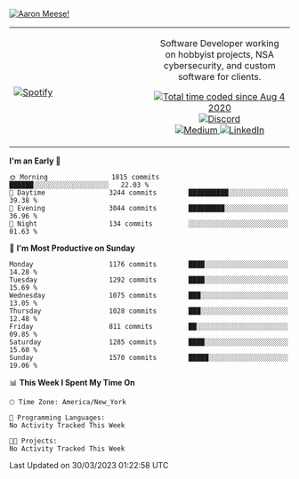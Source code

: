 [![Aaron Meese!](https://user-images.githubusercontent.com/17814535/88975338-a2aabf00-d27f-11ea-963f-8a19608716b4.png)](https://github.com/ajmeese7/readme-ascii "README ASCII")

<!-- Modified from project here: https://github.com/novatorem/novatorem -->
<table width="100%">
  <tr>
  <td width="50%">

&nbsp; <br> [![Spotify](https://ajmeese7.vercel.app/api/spotify)](https://open.spotify.com/user/ajmeese)

  </td>
  <td width="50%">
    <p align="center">
    Software Developer working on hobbyist projects, NSA cybersecurity, and custom software for clients.
    </p>
    <p align="center">
      <a href="https://wakatime.com/@f726891d-3b02-46cd-9b60-e8c59f9e2b14">
        <img src="https://wakatime.com/badge/user/f726891d-3b02-46cd-9b60-e8c59f9e2b14.svg" alt="Total time coded since Aug 4 2020" title="WakaTime" />
      </a>
      <a href="http://link.aaronmeese.com/discord">
        <img src="https://img.shields.io/badge/discord-ajmeese7%234835-369?style=flat-square&logo=discord&logoColor=white&color=purple" alt="Discord" title="Discord">
      </a>
      <br />
      <a href="https://link.aaronmeese.com/medium">
        <img src="https://img.shields.io/badge/medium-ajmeese7-1DB954?style=flat-square&logo=medium&logoColor=white" alt="Medium" title="Medium">
      </a>
      <a href="https://link.aaronmeese.com/linkedin">
        <img src="https://img.shields.io/badge/linkedIn-aaronmeese-1DB954?style=flat-square&logo=linkedin&logoColor=white&color=blue" alt="LinkedIn" title="LinkedIn">
      </a>
    </p>
  </td>

</table>

[//]: <> (The `&nbsp;` is to have Aphelion take up more space)

<!--START_SECTION:waka-->
**I'm an Early 🐤** 

```text
🌞 Morning                1815 commits        ██████░░░░░░░░░░░░░░░░░░░   22.03 % 
🌆 Daytime                3244 commits        ██████████░░░░░░░░░░░░░░░   39.38 % 
🌃 Evening                3044 commits        █████████░░░░░░░░░░░░░░░░   36.96 % 
🌙 Night                  134 commits         ░░░░░░░░░░░░░░░░░░░░░░░░░   01.63 % 
```
📅 **I'm Most Productive on Sunday** 

```text
Monday                   1176 commits        ████░░░░░░░░░░░░░░░░░░░░░   14.28 % 
Tuesday                  1292 commits        ████░░░░░░░░░░░░░░░░░░░░░   15.69 % 
Wednesday                1075 commits        ███░░░░░░░░░░░░░░░░░░░░░░   13.05 % 
Thursday                 1028 commits        ███░░░░░░░░░░░░░░░░░░░░░░   12.48 % 
Friday                   811 commits         ██░░░░░░░░░░░░░░░░░░░░░░░   09.85 % 
Saturday                 1285 commits        ████░░░░░░░░░░░░░░░░░░░░░   15.60 % 
Sunday                   1570 commits        █████░░░░░░░░░░░░░░░░░░░░   19.06 % 
```


📊 **This Week I Spent My Time On** 

```text
🕑︎ Time Zone: America/New_York

💬 Programming Languages: 
No Activity Tracked This Week

🐱‍💻 Projects: 
No Activity Tracked This Week
```


 Last Updated on 30/03/2023 01:22:58 UTC
<!--END_SECTION:waka-->
